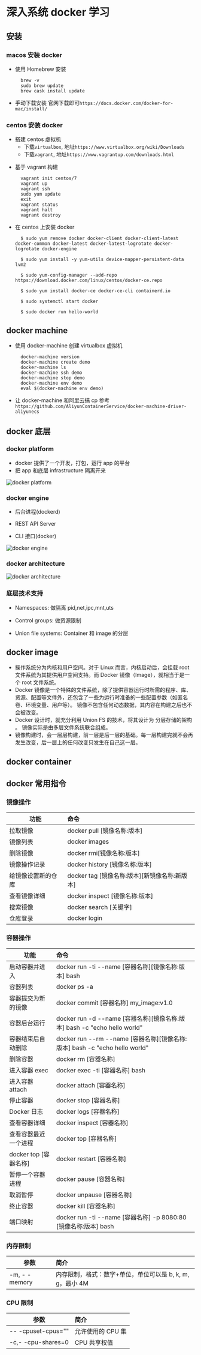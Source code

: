 # 深入系统 docker 学习

## 安装

### macos 安装 docker

- 使用 Homebrew 安装
  ```
    brew -v
    sudo brew update
    brew cask install update
  ```

* 手动下载安装
  官网下载即可`https://docs.docker.com/docker-for-mac/install/`

### centos 安装 docker

- 搭建 centos 虚拟机
  - 下载`virtualbox`, 地址`https://www.virtualbox.org/wiki/Downloads`
  * 下载`vagrant`, 地址`https://www.vagrantup.com/downloads.html`

* 基于 vagrant 构建

  ```
    vagrant init centos/7
    vagrant up
    vagrant ssh
    sudo yum update
    exit
    vagrant status
    vagrant halt
    vagrant destroy
  ```

* 在 centos 上安装 docker

  ```
    $ sudo yum remove docker docker-client docker-client-latest docker-common docker-latest docker-latest-logrotate docker-logrotate docker-engine

    $ sudo yum install -y yum-utils device-mapper-persistent-data lvm2

    $ sudo yum-config-manager --add-repo https://download.docker.com/linux/centos/docker-ce.repo

    $ sudo yum install docker-ce docker-ce-cli containerd.io

    $ sudo systemctl start docker

    $ sudo docker run hello-world

  ```

## docker machine

- 使用 docker-machine 创建 virtualbox 虚拟机

  ```
    docker-machine version
    docker-machine create demo
    docker-machine ls
    docker-machine ssh demo
    docker-machine stop demo
    docker-machine env demo
    eval $(docker-machine env demo)
  ```

- 让 docker-machine 和阿里云搞 cp
  参考`https://github.com/AliyunContainerService/docker-machine-driver-aliyunecs`

## docker 底层

### docker platform

- docker 提供了一个开发，打包，运行 app 的平台
- 把 app 和底层 infrastructure 隔离开来

![docker platform](./assets/WechatIMG10.png)

### docker engine

- 后台进程(dockerd)

- REST API Server

- CLI 接口(docker)

![docker engine](./assets/WechatIMG11.png)

### docker architecture

![docker architecture](./assets/WechatIMG9.png)

### 底层技术支持

- Namespaces: 做隔离 pid,net,ipc,mnt,uts

* Control groups: 做资源限制

* Union file systems: Container 和 image 的分层

## docker image

- 操作系统分为内核和用户空间。对于 Linux 而言，内核启动后，会挂载 root 文件系统为其提供用户空间支持。而 Docker 镜像（Image），就相当于是一个 root 文件系统。
- Docker 镜像是一个特殊的文件系统，除了提供容器运行时所需的程序、库、资源、配置等文件外，还包含了一些为运行时准备的一些配置参数（如匿名卷、环境变量、用户等）。 镜像不包含任何动态数据，其内容在构建之后也不会被改变。
- Docker 设计时，就充分利用 Union FS 的技术，将其设计为 分层存储的架构 。 镜像实际是由多层文件系统联合组成。
- 镜像构建时，会一层层构建，前一层是后一层的基础。每一层构建完就不会再发生改变，后一层上的任何改变只发生在自己这一层。

## docker container

## docker 常用指令

### 镜像操作

| 功能               | 命令                                          |
| ------------------ | :-------------------------------------------- |
| 拉取镜像           | docker pull [镜像名称:版本]                   |
| 镜像列表           | docker images                                 |
| 删除镜像           | docker rmi[镜像名称:版本]                     |
| 镜像操作记录       | docker history [镜像名称:版本]                |
| 给镜像设置新的仓库 | docker tag [镜像名称:版本][新镜像名称:新版本] |
| 查看镜像详细       | docker inspect [镜像名称:版本]                |
| 搜索镜像           | docker search [关键字]                        |
| 仓库登录           | docker login                                  |

### 容器操作

| 功能                  | 命令                                                                        |
| --------------------- | :-------------------------------------------------------------------------- |
| 启动容器并进入        | docker run -ti --name [容器名称][镜像名称:版本] bash                        |
| 容器列表              | docker ps -a                                                                |
| 容器提交为新的镜像    | docker commit [容器名称] my_image:v1.0                                      |
| 容器后台运行          | docker run -d --name [容器名称][镜像名称:版本] bash -c "echo hello world"   |
| 容器结束后自动删除    | docker run --rm --name [容器名称][镜像名称:版本] bash -c "echo hello world" |
| 删除容器              | docker rm [容器名称]                                                        |
| 进入容器 exec         | docker exec -ti [容器名称] bash                                             |
| 进入容器 attach       | docker attach [容器名称]                                                    |
| 停止容器              | docker stop [容器名称]                                                      |
| Docker 日志           | docker logs [容器名称]                                                      |
| 查看容器详细          | docker inspect [容器名称]                                                   |
| 查看容器最近一个进程  | docker top [容器名称]                                                       |
| docker top [容器名称] | docker restart [容器名称]                                                   |
| 暂停一个容器进程      | docker pause [容器名称]                                                     |
| 取消暂停              | docker unpause [容器名称]                                                   |
| 终止容器              | docker kill [容器名称]                                                      |
| 端口映射              | docker run -ti --name [容器名称] -p 8080:80 [镜像名称:版本] bash            |

### 内存限制

| 参数          | 简介                                                      |
| ------------- | :-------------------------------------------------------- |
| -m, - -memory | 内存限制，格式：数字+单位，单位可以是 b, k, m, g，最小 4M |

### CPU 限制

| 参数               | 简介              |
| ------------------ | :---------------- |
| -- -cpuset-cpus="" | 允许使用的 CPU 集 |
| -c,- -cpu-shares=0 | CPU 共享权值      |
